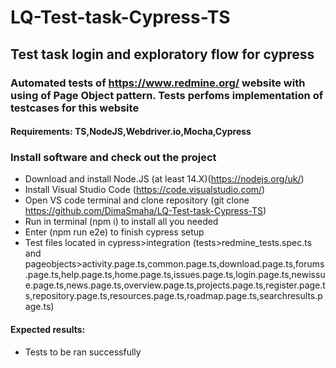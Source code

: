 # LQ-Test-task-Cypress-TS
## Test task login and exploratory flow for cypress

### Automated tests of https://www.redmine.org/ website with using of Page Object pattern. Tests perfoms implementation of testcases for this website


#### Requirements: TS,NodeJS,Webdriver.io,Mocha,Cypress

### Install software and check out the project
- Download and install Node.JS (at least 14.X)(https://nodejs.org/uk/)
- Install Visual Studio Code (https://code.visualstudio.com/)
- Open VS code terminal and clone repository (git clone https://github.com/DimaSmaha/LQ-Test-task-Cypress-TS)
- Run in terminal (npm i) to install all you needed
- Enter (npm run e2e) to finish cypress setup
- Test files located in cypress>integration (tests>redmine_tests.spec.ts and pageobjects>activity.page.ts,common.page.ts,download.page.ts,forums.page.ts,help.page.ts,home.page.ts,issues.page.ts,login.page.ts,newissue.page.ts,news.page.ts,overview.page.ts,projects.page.ts,register.page.ts,repository.page.ts,resources.page.ts,roadmap.page.ts,searchresults.page.ts)
#### Expected results: 
- Tests to be ran successfully

